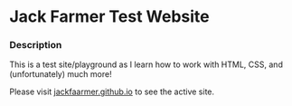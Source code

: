 # Jack Farmer Test Website

### Description

This is a test site/playground as I learn how to work with HTML, CSS, and (unfortunately) much more!

Please visit [jackfaarmer.github.io](https://jackfaarmer.github.io) to see the active site.
